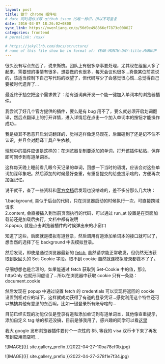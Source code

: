 ```yaml
---
layout: post
title: 做个 chrome 插件吧
# date 同时用作关联 github issue 的唯一标识，所以不可重复
date: 2016-03-07 18:26:02+0800
sync_link: https://xwenliang.cn/p/56d9e498866ef7873c000027
categories: frontend
# permalink: /xxx/

# https://jekyllrb.com/docs/structure/
# name of this file show be in format of: YEAR-MONTH-DAY-title.MARKUP
---
```



很久没有写点东西了，说来惭愧。团队上有很多杂事要处理，尤其现在组里人多了起来，需要想的事情有很多，想要做的也很多，每天会议也很多...真像某位前辈说的，该适当控制下自己写代码的欲望了，但代码写少了会感觉很心慌...总觉得自己要被时代遗弃了...  

最近终于抽空把这个需求做了：给有道词典开发一个能一键加入单词本的浏览器插件。  

我尝试了好几个官方提供的插件，要么是有 bug 用不了，要么就必须开启划词翻译，然后点翻译上的打开详情，进入详情后在点击一个加入单词本的按钮才能操作成功...  

我是极其不愿意开启划词翻译的，觉得这样像走马观花，后面碰到了还是记不住不认识，并且会对翻译工具产生依赖。  

理想中的插件应该是这样的：在浏览器复制要添加的单词，打开该插件粘贴，保存即可同步到有道单词本。  

这样每天晚上睡前看几眼今天记录的单词，回想一下当时的语境，应该会对这些单词加深印象吧。然后添加的时候最好查重，有重复提交的给些提示啥的，方便再次加强记忆。  

说干就干，查了一些资料和[官方文档](https://developer.chrome.com/extensions/devguide)后发现也没啥难的，差不多分那么几大块：  

1.background, 类似于后台的代码，只在浏览器启动的时候执行一次，可直接跨域请求  
2.content, 会直接插入到当前页面执行的代码，可以通过 run_at 设置是在页面加载前还是加载后执行，文档中都有说明  
3.popup, 就是点击浏览器插件的时候弹出来的小窗口  

知道了这些，后面就是模拟有道登录，然后调用有道添加单词本的接口就可以了，想当然的选择了在 background 中去模拟登录。  

然后发现，即使是通过浏览器最新的 [fetch](https://developer.mozilla.org/en-US/docs/Web/API/Fetch_API), 虽然请求能正常收发，但仍然无法获取到返回头的 Set-Cookie 字段。取不到 cookie 自然就连模拟登录都做不了了。  

仔细想想也是合理的，如果能通过 fetch 获取到 Set-Cookie 中的值，那么 httpOnly 也就形同虚设了...所以在浏览器中获取 cookie 只有一条路：document.cookie  

然后发现在 popup 中通过设置 fetch 的 credentials 可以实现将返回的 cookie 设置到相对应的域下。这样就成功获得了有道的登录凭证...感觉利用这个特性还可以搞搞其他有意思的东西啊，比如一键登录所有账号啥的...  

目前已经实现的功能仅仅是登录有道和添加单词到有道单词本，其他像查重提示，添加自定义 tag 啥的都还没搞，目前是够我用了，感兴趣的同学可以看[这里](https://github.com/xwenliang/zoo-vocab)  

我大 google 发布浏览器插件要付个一次性的 $5, 等我的 visa 双币卡下来了再发布到应用商店吧...  

![IMAGE]({{ site.gallery_prefix }}2022-04-27-10ba78cf0b.jpg)  

![IMAGE]({{ site.gallery_prefix }}2022-04-27-378f1e7f34.jpg)  

